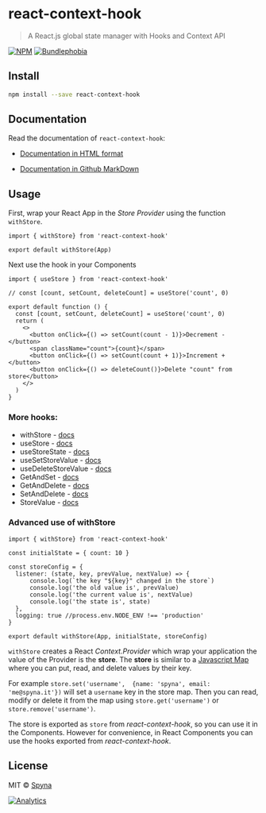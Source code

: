 # react-context-hook

> A React.js global state manager with Hooks and Context API

[![NPM](https://img.shields.io/npm/v/react-context-hook.svg)](https://www.npmjs.com/package/react-context-hook) 
[![Bundlephobia](https://badgen.net/bundlephobia/minzip/react-context-hook)](https://bundlephobia.com/result?p=react-context-hook)

## Install

```bash
npm install --save react-context-hook
```

## Documentation

Read the documentation of `react-context-hook`: 

* [Documentation in HTML format](https://spyna.github.io/react-context-hook/docs/)

* [Documentation in Github MarkDown](./DOCS.md)

## Usage

First, wrap your React App in the *Store Provider* using the function `withStore`. 

```JS
import { withStore} from 'react-context-hook'

export default withStore(App)
```

Next use the hook in your Components

```JS
import { useStore } from 'react-context-hook'

// const [count, setCount, deleteCount] = useStore('count', 0)

export default function () {
  const [count, setCount, deleteCount] = useStore('count', 0)
  return (
    <>
      <button onClick={() => setCount(count - 1)}>Decrement - </button>
      <span className="count">{count}</span>
      <button onClick={() => setCount(count + 1)}>Increment + </button>
      <button onClick={() => deleteCount()}>Delete "count" from store</button>
    </>
  )
}
```

### More hooks: 


 * withStore - [docs](./DOCS.md#withStore)
 * useStore - [docs](./DOCS.md#usestore)
 * useStoreState - [docs](./DOCS.md#usestorestate)
 * useSetStoreValue - [docs](./DOCS.md#usesetstorevalue)
 * useDeleteStoreValue - [docs](./DOCS.md#usedeletestorevalue)
 * GetAndSet - [docs](./DOCS.md#useGetAndSet)
 * GetAndDelete - [docs](./DOCS.md#usegetanddelete)
 * SetAndDelete - [docs](./DOCS.md#usesetanddelete)
 * StoreValue - [docs](./DOCS.md#usestorevalue)

### Advanced use of withStore

```JS
import { withStore} from 'react-context-hook'

const initialState = { count: 10 }

const storeConfig = {
  listener: (state, key, prevValue, nextValue) => {
      console.log(`the key "${key}" changed in the store`)
      console.log('the old value is', prevValue)
      console.log('the current value is', nextValue)
      console.log('the state is', state)
  },
  logging: true //process.env.NODE_ENV !== 'production'
}

export default withStore(App, initialState, storeConfig)
```

`withStore` creates a React *Context.Provider* which wrap your application the value of the Provider is the **store**. The **store** is similar to a [Javascript Map](https://developer.mozilla.org/it/docs/Web/JavaScript/Reference/Global_Objects/Map) where you can put, read, and delete values by their key. 

For example `store.set('username',  {name: 'spyna', email: 'me@spyna.it'})` will set a `username` key in the store map. Then you can read, modify or delete it from the map using `store.get('username')` or `store.remove('username')`. 

The store is exported as `store` from *react-context-hook*, so you can use it in the Components. 
However for convenience, in React Components you can use the hooks exported from *react-context-hook*. 


## License

MIT © [Spyna](https://github.com/Spyna)

[![Analytics](https://ga-beacon.appspot.com/UA-89584671-2/github/react-context-hook)](https://github.com/igrigorik/ga-beacon)
